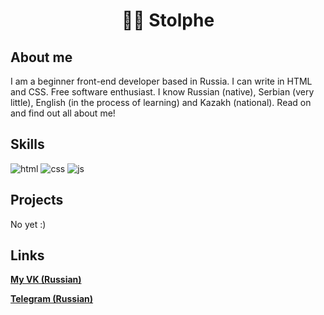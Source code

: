 <h1 align="center">👨‍💻 Stolphe</h1>

## About me

I am a beginner front-end developer based in Russia. I can write in HTML and CSS. Free software enthusiast. I know Russian (native), Serbian (very little), English (in the process of learning) and Kazakh (national).
Read on and find out all about me!

## Skills

![html](https://img.shields.io/badge/-HTML-323232?style=for-the-badge&logo=html5&logoColor=fff)
![css](https://img.shields.io/badge/-css-darkgray?style=for-the-badge&logo=css3&logoColor=000)
![js](https://img.shields.io/badge/-javascript-323232?style=for-the-badge&logo=javascript&logoColor=fff)

## Projects

No yet :)

## Links

**[My VK (Russian)](https://vk.com/vixcert)**

**[Telegram (Russian)](https://t.me/stolphblog)**

<!--https://img.shields.io/badge/-<MESSAGE>-<COLOR>-->
